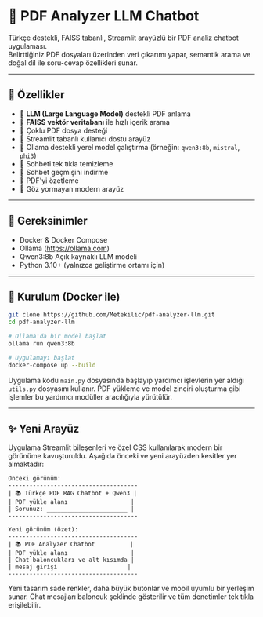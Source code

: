 # 📄 PDF Analyzer LLM Chatbot

Türkçe destekli, FAISS tabanlı, Streamlit arayüzlü bir PDF analiz chatbot uygulaması.  
Belirttiğiniz PDF dosyaları üzerinden veri çıkarımı yapar, semantik arama ve doğal dil ile soru-cevap özellikleri sunar.

---

## 🚀 Özellikler

- 🧠 **LLM (Large Language Model)** destekli PDF anlama
- 🔎 **FAISS vektör veritabanı** ile hızlı içerik arama
- 📁 Çoklu PDF dosya desteği
- 💬 Streamlit tabanlı kullanıcı dostu arayüz
- 🔌 Ollama destekli yerel model çalıştırma (örneğin: `qwen3:8b`, `mistral`, `phi3`)
- 🧹 Sohbeti tek tıkla temizleme
- 📝 Sohbet geçmişini indirme
- 📰 PDF'yi özetleme
- 🎨 Göz yormayan modern arayüz

---

## 🧰 Gereksinimler

- Docker & Docker Compose
- Ollama (https://ollama.com)
- Qwen3:8b Açık kaynaklı LLM modeli
- Python 3.10+ (yalnızca geliştirme ortamı için)

---

## 🧱 Kurulum (Docker ile)

```bash
git clone https://github.com/Metekilic/pdf-analyzer-llm.git
cd pdf-analyzer-llm

# Ollama'da bir model başlat
ollama run qwen3:8b

# Uygulamayı başlat
docker-compose up --build
```

Uygulama kodu `main.py` dosyasında başlayıp yardımcı işlevlerin yer aldığı
`utils.py` dosyasını kullanır. PDF yükleme ve model zinciri oluşturma gibi
işlemler bu yardımcı modüller aracılığıyla yürütülür.

---

## ✨ Yeni Arayüz

Uygulama Streamlit bileşenleri ve özel CSS kullanılarak modern bir görünüme
kavuşturuldu. Aşağıda önceki ve yeni arayüzden kesitler yer almaktadır:

```
Önceki görünüm:
-------------------------------------
| 📚 Türkçe PDF RAG Chatbot + Qwen3 |
| PDF yükle alanı                  |
| Sorunuz: _______________________ |
-------------------------------------

Yeni görünüm (özet):
-------------------------------------
| 📚 PDF Analyzer Chatbot          |
| PDF yükle alanı                  |
| Chat baloncukları ve alt kısımda |
| mesaj girişi                    |
-------------------------------------
```

Yeni tasarım sade renkler, daha büyük butonlar ve mobil uyumlu bir yerleşim
sunar. Chat mesajları baloncuk şeklinde gösterilir ve tüm denetimler tek tıkla
erişilebilir.
